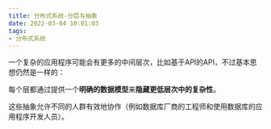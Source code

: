 ```yaml
---
title: 分布式系统-分层与抽象
date: 2022-03-04 10:01:03
tags:
- 分布式系统
---
```


一个复杂的应用程序可能会有更多的中间层次，比如基于API的API，不过基本思想仍然是一样的：

每个层都通过提供一个**明确的数据模型**来**隐藏更低层次中的复杂性**。

这些抽象允许不同的人群有效地协作（例如数据库厂商的工程师和使用数据库的应用程序开发人员）。
